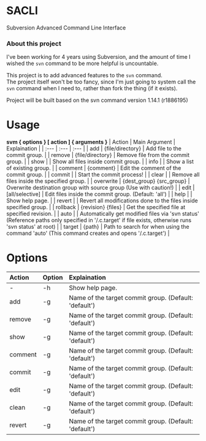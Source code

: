 # SACLI
Subversion Advanced Command Line Interface
  
### About this project
I've been working for 4 years using Subversion, and the amount of time I wished the `svn` command to be more helpful is uncountable.  
  
This project is to add advanced features to the `svn` command.  
The project itself won't be too fancy, since I'm just going to system call the `svn` command when I need to, rather than fork the thing (if it exists). 
  
Project will be built based on the svn command version 1.14.1 (r1886195)  
  
# Usage
**svm { options } \[ action \] { arguments }**
| Action    | Main Argument              | Explaination                                                                                                                                           |
| :---      | :---                       | :---                                                                                                                                                   |
| add       | {file/directory}           | Add file to the commit group.                                                                                                                          |
| remove    | {file/directory}           | Remove file from the commit group.                                                                                                                     |
| show      |                            | Show all files inside commit group.                                                                                                                    |
| info      |                            | Show a list of existing group.                                                                                                                         |
| comment   | {comment}                  | Edit the comment of the commit group.                                                                                                                  |
| commit    |                            | Start the commit process!                                                                                                                              |
| clear     |                            | Remove all files inside the specified group.                                                                                                           |
| overwrite | {dest\_group} {src\_group} | Overwrite destination group with source group (Use with caution!)                                                                                      |
| edit      | \[all/selective\]          | Edit files inside the commit group. (Default: 'all')                                                                                                   |
| help      |                            | Show help page.                                                                                                                                        |
| revert    |                            | Revert all modifications done to the files inside specified group.                                                                                     |
| rollback  | {revision} {files}         | Get the specified file at specified revision.                                                                                                          |
| auto      |                            | Automatically get modified files via 'svn status' (Reference paths only specified in '/.c.target' if file exists, otherwise runs 'svn status' at root) |
| target    | {path}                     | Path to search for when using the command 'auto' (This command creates and opens '/.c.target')                                                         |

# Options
| Action  | Option | Explaination                                          |
| :---    | :---   | :---                                                  |
| -       | -h     | Show help page.                                       |
| add     | -g     | Name of the target commit group. (Default: 'default') |
| remove  | -g     | Name of the target commit group. (Default: 'default') |
| show    | -g     | Name of the target commit group. (Default: 'default') |
| comment | -g     | Name of the target commit group. (Default: 'default') |
| commit  | -g     | Name of the target commit group. (Default: 'default') |
| edit    | -g     | Name of the target commit group. (Default: 'default') |
| clean   | -g     | Name of the target commit group. (Default: 'default') |
| revert  | -g     | Name of the target commit group. (Default: 'default') |
